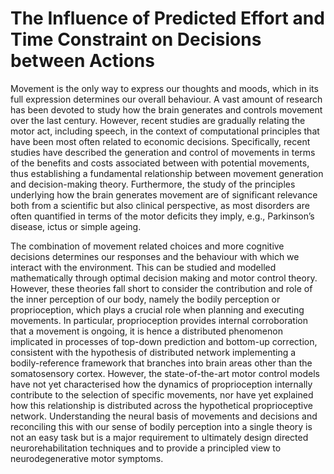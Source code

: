 # The Influence of Predicted Effort and Time Constraint on Decisions between Actions

Movement is the only way to express our thoughts and moods, which in its full expression determines our overall behaviour. A vast amount of research has been devoted to study how the brain generates and controls movement over the last century. However, recent studies are gradually relating the motor act, including speech, in the context of computational principles that have been most often related to economic decisions. Specifically, recent studies have described the generation and control of movements in terms of the benefits and costs associated between with potential movements, thus establishing a fundamental relationship between movement generation and decision-making theory. Furthermore, the study of the principles underlying how the brain generates movement are of significant relevance both from a scientific but also clinical perspective, as most disorders are often quantified in terms of the motor deficits they imply, e.g., Parkinson’s disease, ictus or simple ageing.

The combination of movement related choices and more cognitive decisions determines our responses and the behaviour with which we interact with the environment. This can be studied and modelled mathematically through optimal decision making and motor control theory. However, these theories fall short to consider the contribution and role of the inner perception of our body, namely the bodily perception or proprioception, which plays a crucial role when planning and executing movements.
In particular, proprioception provides internal corroboration that a movement is ongoing, it is hence a distributed phenomenon implicated in processes of top-down prediction and bottom-up correction, consistent with the hypothesis of distributed network implementing a bodily-reference framework that branches into brain areas other than the somatosensory cortex. However, the state-of-the-art motor control models have not yet characterised how the dynamics of proprioception internally contribute to the selection of specific movements, nor have yet explained how this relationship is distributed across the hypothetical proprioceptive network. Understanding the neural basis of movements and decisions and reconciling this with our sense of bodily perception into a single theory is not an easy task but is a major requirement to ultimately design directed neurorehabilitation techniques and to provide a principled view to neurodegenerative motor symptoms. 
